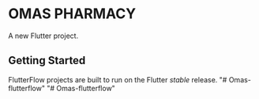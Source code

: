 # OMAS  PHARMACY

A new Flutter project.

## Getting Started

FlutterFlow projects are built to run on the Flutter _stable_ release.
"# Omas-flutterflow" 
"# Omas-flutterflow" 
